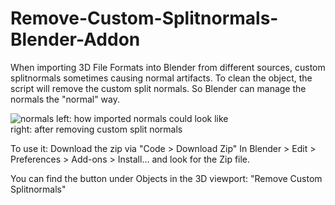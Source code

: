 # Remove-Custom-Splitnormals-Blender-Addon
When importing 3D File Formats into Blender from different sources, custom splitnormals sometimes causing normal artifacts. To clean the object, the script will remove the custom split normals. So Blender can manage the normals the \"normal\" way.

![normals](https://user-images.githubusercontent.com/39619732/151008511-7ffde601-3cf0-45ba-810c-9714f896c01e.png)
left: how imported normals could look like<br>
right: after removing custom split normals

To use it:
Download the zip via "Code > Download Zip"
In Blender > Edit > Preferences > Add-ons > Install... and look for the Zip file.

You can find the button under Objects in the 3D viewport: "Remove Custom Splitnormals"



